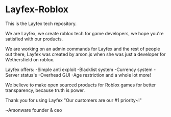 # Layfex-Roblox #
This is the Layfex tech repository.

We are Layfex, we create roblox tech for game developers, we hope you're satisfied with our products. 

We are working on an admin commands for Layfex and the rest of people out there, Layfex was created by arson.js when she was just a developer for Wethersfield
on roblox.

Layfex offers:
-Simple anti exploit
-Blacklist system
-Currency system
-Server status's
-Overhead GUI
-Age restriction and a whole lot more!

We believe to make open sourced products for Roblox games for better transparency, because truth is power. 

Thank you for using Layfex "Our customers are our #1 priority~!"

~Arsonware founder & ceo
